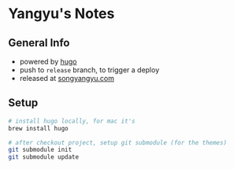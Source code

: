 # Yangyu's Notes

## General Info

- powered by [hugo](https://gohugo.io/getting-started/installing/)
- push to `release` branch, to trigger a deploy
- released at [songyangyu.com](https://songyangyu.com/)

## Setup

```bash
# install hugo locally, for mac it's
brew install hugo

# after checkout project, setup git submodule (for the themes)
git submodule init
git submodule update
```